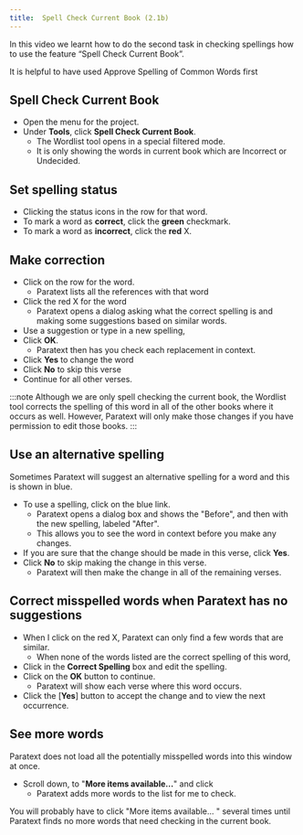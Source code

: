 ```yaml
---
title:  Spell Check Current Book (2.1b)
---
```

In this video we learnt how to do the second task in checking spellings how to use the feature “Spell Check Current Book”.

It is helpful to have used Approve Spelling of Common Words first

## Spell Check Current Book

- Open the menu for the project.
- Under **Tools**, click **Spell Check Current Book**.
  - The Wordlist tool opens in a special filtered mode.
  - It is only showing the words in current book which are Incorrect or Undecided.

## Set spelling status

- Clicking the status icons in the row for that word.
- To mark a word as **correct**, click the **green** checkmark.
- To mark a word as **incorrect**, click the **red** X.

## Make correction

- Click on the row for the word.
  - Paratext lists all the references with that word
- Click the red X for the word
  - Paratext opens a dialog asking what the correct spelling is and making some suggestions based on similar words.
- Use a suggestion or type in a new spelling,
- Click **OK**.
  - Paratext then has you check each replacement in context.
- Click **Yes** to change the word
- Click **No** to skip this verse
- Continue for all other verses.

:::note
Although we are only spell checking the current book, the Wordlist tool corrects the spelling of this word in all of the other books where it occurs as well. However, Paratext will only make those changes if you have permission to edit those books.
:::

## Use an alternative spelling

Sometimes Paratext will suggest an alternative spelling for a word and this is shown in blue.

- To use a spelling, click on the blue link.
  - Paratext opens a dialog box and shows the "Before", and then with the new spelling, labeled "After".
  - This allows you to see the word in context before you make any changes.
- If you are sure that the change should be made in this verse, click **Yes**.
- Click **No** to skip making the change in this verse.
  - Paratext will then make the change in all of the remaining verses.

## Correct misspelled words when Paratext has no suggestions

- When I click on the red X, Paratext can only find a few words that are similar.
  - When none of the words listed are the correct spelling of this word,
- Click in the **Correct Spelling** box and edit the spelling.
- Click on the **OK** button to continue.
  - Paratext will show each verse where this word occurs.
- Click the [**Yes**] button to accept the change and to view the next occurrence.

## See more words

Paratext does not load all the potentially misspelled words into this window at once.

- Scroll down, to "**More items available…**" and click
  - Paratext adds more words to the list for me to check.

You will probably have to click "More items available… " several times until Paratext finds no more words that need checking in the current book.

